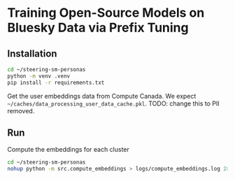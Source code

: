 # Training Open-Source Models on Bluesky Data via Prefix Tuning

## Installation

```bash
cd ~/steering-sm-personas
python -m venv .venv
pip install -r requirements.txt
```

Get the user embeddings data from Compute Canada. We expect `~/caches/data_processing_user_data_cache.pkl`.
TODO: change this to PII removed.

## Run

Compute the embeddings for each cluster

```bash
cd ~/steering-sm-personas
nohup python -m src.compute_embeddings > logs/compute_embeddings.log 2>&1 &
```